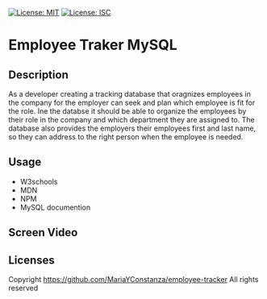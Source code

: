 [![License: MIT](https://img.shields.io/badge/License-MIT-yellow.svg)](https://opensource.org/licenses/MIT)
[![License: ISC](https://img.shields.io/badge/License-ISC-blue.svg)](https://opensource.org/licenses/ISC)

# Employee Traker MySQL

## Description 
As a developer creating a tracking database that oragnizes employees in the company for the employer can seek and plan which employee is fit for the role. Ine the databse it should be able to organize the employees by their role in the company and which department they are assigned to. The database also provides the employers their employees first and last name, so they can address to the right person when the employee is needed.

## Usage
- W3schools
- MDN
- NPM
- MySQL documention

## Screen Video

## Licenses
Copyright https://github.com/MariaYConstanza/employee-tracker All rights reserved
